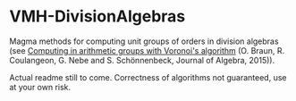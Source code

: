 # VMH-DivisionAlgebras
Magma methods for computing unit groups of orders in division algebras (see [Computing in arithmetic groups with Voronoi's algorithm](https://arxiv.org/abs/1407.6234) (O. Braun, R. Coulangeon, G. Nebe and S. Schönnenbeck, Journal of Algebra, 2015)).

Actual readme still to come. Correctness of algorithms not guaranteed, use at your own risk.
